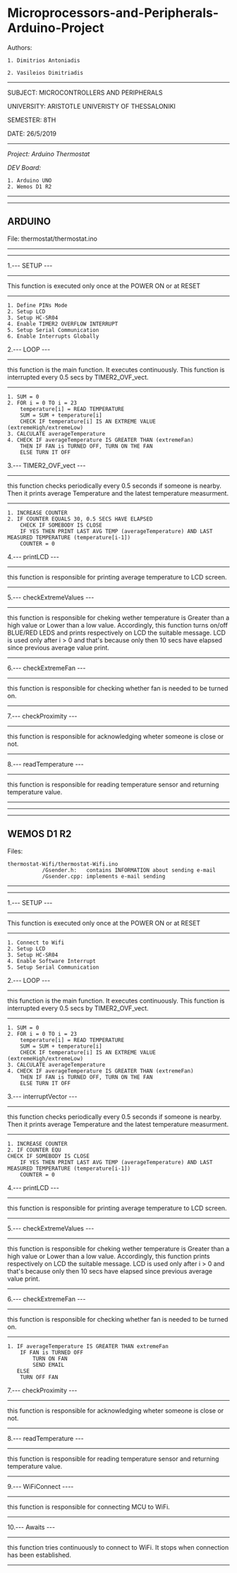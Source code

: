 # Microprocessors-and-Peripherals-Arduino-Project

Authors: 

    1. Dimitrios Antoniadis
    
    2. Vasileios Dimitriadis
    
************************************

SUBJECT:	MICROCONTROLLERS AND PERIPHERALS	

 UNIVERSITY:	ARISTOTLE UNIVERISTY OF THESSALONIKI	

 SEMESTER:	8TH					

 DATE:		26/5/2019				
****************************

*Project: Arduino Thermostat*

*DEV Board:*

    1. Arduino UNO
    2. Wemos D1 R2

					
*****************************************
*****************************************

ARDUINO
-----------------------

File: thermostat/thermostat.ino

*****************************************
*****************************************

1.--- SETUP ---

------------------------------------------

 This function is executed only once at the POWER ON 
 or at RESET
 
---------------------------------
	
	1. Define PINs Mode
	2. Setup LCD
	3. Setup HC-SR04
	4. Enable TIMER2 OVERFLOW INTERRUPT
	5. Setup Serial Communication
	6. Enable Interrupts Globally
	
2.--- LOOP ---

-------------------------

 this function is the main function. It executes
 continuously. This function is interrupted every 0.5 secs
 by TIMER2_OVF_vect.
 
-------------------------------

	1. SUM = 0
	2. FOR i = 0 TO i = 23
		temperature[i] = READ TEMPERATURE
		SUM = SUM + temperature[i]
		CHECK IF temperature[i] IS AN EXTREME VALUE (extremeHigh/extremeLow)
	3. CALCULATE averageTemperature
	4. CHECK IF averageTemperature IS GREATER THAN (extremeFan)
		THEN IF FAN is TURNED OFF, TURN ON THE FAN
		ELSE TURN IT OFF
		
3.--- TIMER2_OVF_vect ---

-------------------------------

 this function checks periodically every 0.5 seconds
 if someone is nearby. Then it prints average Temperature 
 and the latest temperature measurment.
 
----------------------------------------------
	
	1. INCREASE COUNTER
	2. IF COUNTER EQUALS 30, 0.5 SECS HAVE ELAPSED
		CHECK IF SOMEBODY IS CLOSE
		IF YES THEN PRINT LAST AVG TEMP (averageTemperature) AND LAST MEASURED TEMPERATURE (temperature[i-1])
		COUNTER = 0
		
		
4.--- printLCD ---

------------------------
	
 this function is responsible for
 printing average temperature to
 LCD screen.
 
--------------------------------------


5.--- checkExtremeValues ---

------------------------------------------

 this function is responsible for cheking wether
 temperature is Greater than a high value or
 Lower than a low value. Accordingly, this function
 turns on/off BLUE/RED LEDS and prints respectively 
 on LCD the suitable message. LCD is used only after
 i > 0 and that's because only then 10 secs have elapsed
 since previous average value print.
 
---------------------------------------------------------

6.--- checkExtremeFan ---

------------------------------------------------

 this function is responsible 
 for checking whether fan is needed
 to be turned on.
 
--------------------------------------------------

7.--- checkProximity ---

-----------------------------------

 this function is responsible for acknowledging wheter 
 someone is close or not.

-------------------------------------

8.--- readTemperature ---

--------------------------------------

 this function is responsible for reading 
 temperature sensor and returning temperature value.

-------------------------------------------



				
*****************************************
*****************************************

WEMOS D1 R2
-----------------------

Files: 

	thermostat-Wifi/thermostat-Wifi.ino
		       /Gsender.h:   contains INFORMATION about sending e-mail 
		       /Gsender.cpp: implements e-mail sending

*****************************************
*****************************************

1.--- SETUP ---

------------------------------------------

 This function is executed only once at the POWER ON 
 or at RESET
 
---------------------------------
	
	1. Connect to Wifi
	2. Setup LCD
	3. Setup HC-SR04
	4. Enable Software Interrupt
	5. Setup Serial Communication
	
	
2.--- LOOP ---

-------------------------

 this function is the main function. It executes
 continuously. This function is interrupted every 0.5 secs
 by TIMER2_OVF_vect.
 
-------------------------------

	1. SUM = 0
	2. FOR i = 0 TO i = 23
		temperature[i] = READ TEMPERATURE
		SUM = SUM + temperature[i]
		CHECK IF temperature[i] IS AN EXTREME VALUE (extremeHigh/extremeLow)
	3. CALCULATE averageTemperature
	4. CHECK IF averageTemperature IS GREATER THAN (extremeFan)
		THEN IF FAN is TURNED OFF, TURN ON THE FAN
		ELSE TURN IT OFF
		
3.--- interruptVector ---

-------------------------------

 this function checks periodically every 0.5 seconds
 if someone is nearby. Then it prints average Temperature 
 and the latest temperature measurment.
 
----------------------------------------------
	
	1. INCREASE COUNTER
	2. IF COUNTER EQU
	CHECK IF SOMEBODY IS CLOSE
		IF YES THEN PRINT LAST AVG TEMP (averageTemperature) AND LAST MEASURED TEMPERATURE (temperature[i-1])
		COUNTER = 0
		
		
4.--- printLCD ---

------------------------
	
 this function is responsible for
 printing average temperature to
 LCD screen.
 
--------------------------------------


5.--- checkExtremeValues ---

------------------------------------------

 this function is responsible for cheking wether
 temperature is Greater than a high value or
 Lower than a low value. Accordingly, this function
 prints respectively 
 on LCD the suitable message. LCD is used only after
 i > 0 and that's because only then 10 secs have elapsed
 since previous average value print.
 
---------------------------------------------------------

6.--- checkExtremeFan ---

------------------------------------------------

 this function is responsible 
 for checking whether fan is needed
 to be turned on.
 
--------------------------------------------------

	1. IF averageTemperature IS GREATER THAN extremeFan
		IF FAN is TURNED OFF
			TURN ON FAN
			SEND EMAIL
	   ELSE
	   	TURN OFF FAN

7.--- checkProximity ---

-----------------------------------

 this function is responsible for acknowledging wheter 
 someone is close or not.

-------------------------------------

8.--- readTemperature ---

--------------------------------------

 this function is responsible for reading 
 temperature sensor and returning temperature value.

-------------------------------------------

9.--- WiFiConnect ----

--------------------------------

 this function is responsible for connecting 
 MCU to WiFi.
 
----------------------------------

10.--- Awaits ---

------------------------
 this function tries continuously to connect to WiFi.
 It stops when connection has been established.

-----------------------------------------------


		

 
